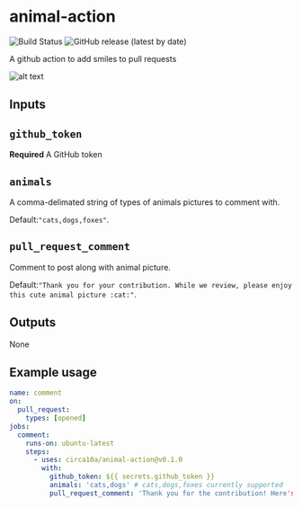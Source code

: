 # animal-action

![Build Status](https://github.com/circa10a/animal-action/workflows/tag/badge.svg)
![GitHub release (latest by date)](https://img.shields.io/github/v/release/circa10a/animal-action?style=plastic)

A github action to add smiles to pull requests

![alt text]()

## Inputs

## `github_token`

**Required** A GitHub token

## `animals`

A comma-delimated string of types of animals pictures to comment with.

Default:`"cats,dogs,foxes"`.

## `pull_request_comment`

Comment to post along with animal picture.

Default:`"Thank you for your contribution. While we review, please enjoy this cute animal picture :cat:"`.

## Outputs

None

## Example usage

```yaml
name: comment
on:
  pull_request:
    types: [opened]
jobs:
  comment:
    runs-on: ubuntu-latest
    steps:
      - uses: circa10a/animal-action@v0.1.0
        with:
          github_token: ${{ secrets.github_token }}
          animals: 'cats,dogs' # cats,dogs,foxes currently supported
          pull_request_comment: 'Thank you for the contribution! Here's a cute animal picture to say thank you!'
```
